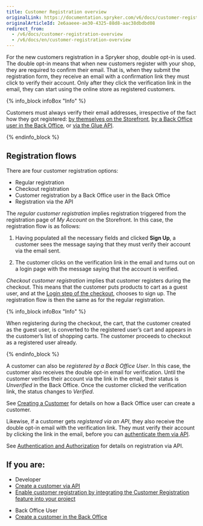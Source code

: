 ```yaml
---
title: Customer Registration overview
originalLink: https://documentation.spryker.com/v6/docs/customer-registration-overview
originalArticleId: 2e6aaeee-ae30-4325-88d8-aac38dbdbd08
redirect_from:
  - /v6/docs/customer-registration-overview
  - /v6/docs/en/customer-registration-overview
---
```


For the new customers registration in a Spryker shop, double opt-in is used. The double opt-in means that when new customers register with your shop, they are required to confirm their email. That is, when they submit the registration form, they receive an email with a confirmation link they must click to verify their account. Only after they click the verification link in the email, they can start using the online store as registered customers.

{% info_block infoBox "Info" %}

Customers must always verify their email addresses, irrespective of the fact how they got registered: [by themselves on the Storefront](/docs/scos/dev/features/202009.0/customer-account-management/customer-account-management-feature-overview/customer-registration-overview.html), [by a Back Office user in the Back Office](/docs/scos/user/user-guides/202009.0/back-office-user-guide/customer/customer-customer-access-customer-groups/managing-customers.html#creating-a-customer), or [via the Glue API](/docs/scos/dev/glue-api-guides/202009.0/managing-customers/managing-customers.html#create-a-customer).

{% endinfo_block %}

## Registration flows
There are four customer registration options:

* Regular registration
* Checkout registration
* Customer registration by a Back Office user in the Back Office
* Registration via the API

The *regular customer registration* implies registration triggered from the registration page of *My Account* on the Storefront. In this case, the registration flow is as follows:

1. Having populated all the necessary fields and clicked **Sign Up**, a customer sees the message saying that they must verify their account via the email sent. 

2. The customer clicks on the verification link in the email and turns out on a login page with the message saying that the account is verified.

*Checkout customer registration* implies that customer registers during the checkout. This means that the customer puts products to cart as a guest user, and at the [Login step of the checkout](/docs/scos/dev/features/202009.0/checkout/checkout-feature-overview/multi-step-checkout.html), chooses to sign up. The registration flow is then the same as for the regular registration. 

{% info_block infoBox "Info" %}

When registering during the checkout, the cart, that the customer created as the guest user, is converted to the registered user’s cart and appears in the customer’s list of shopping carts. The customer proceeds to checkout as a registered user already.

{% endinfo_block %}

A customer can also be *registered by a Back Office User*. In this case, the customer also receives the double opt-in email for verification. Until the customer verifies their account via the link in the email, their status is *Unverified* in the Back Office. Once the customer clicked the verification link, the status changes to *Verified*.

See [Creating a Customer](/docs/scos/user/user-guides/202009.0/back-office-user-guide/customer/customer-customer-access-customer-groups/managing-customers.html#creating-a-customer) for details on how a Back Office user can create a customer.

Likewise, if a customer gets *registered via an API*, they also receive the double opt-in email with the verification link. They must verify their account by clicking the link in the email, before you can [authenticate them via API](/docs/scos/dev/glue-api-guides/202009.0/authentication-and-authorization.html#user-authentication).

See [Authentication and Authorization](/docs/scos/dev/glue-api-guides/202009.0/authentication-and-authorization.html#authentication-and-authorization) for details on registration via API.


## If you are: 

<div class="mr-container">
    <div class="mr-list-container">
        <!-- col1 -->
        <div class="mr-col">
            <ul class="mr-list mr-list-green">
                <li class="mr-title">Developer</li>
                <li><a href="https://documentation.spryker.com/docs/customers#create-a-customer" class="mr-link">Create a customer via API</a></li>
                <li><a href="https://documentation.spryker.com/docs/customer-account-management-feature-integration" class="mr-link">Enable customer registration by integrating the Customer Registration feature into your project</a></li> 
            </ul>
        </div>
        <!-- col2 -->
        <div class="mr-col">
            <ul class="mr-list mr-list-blue">
                <li class="mr-title"> Back Office User</li>
                <li><a href="https://documentation.spryker.com/docs/managing-customers#creating-a-customer">Create a customer in the Back Office </a></li>
            </ul>
        </div>
    </div>
</div>

